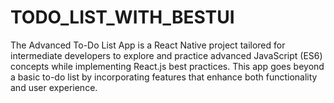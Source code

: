 # TODO_LIST_WITH_BESTUI
The Advanced To-Do List App is a React Native project tailored for intermediate developers to explore and practice advanced JavaScript (ES6) concepts while implementing React.js best practices. This app goes beyond a basic to-do list by incorporating features that enhance both functionality and user experience.
